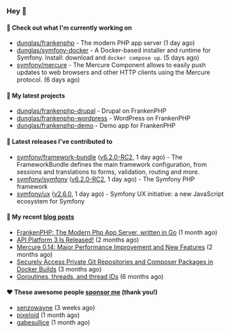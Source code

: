 ### Hey 👋

#### 👷 Check out what I'm currently working on

- [dunglas/frankenphp](https://github.com/dunglas/frankenphp) - The modern PHP app server (1 day ago)
- [dunglas/symfony-docker](https://github.com/dunglas/symfony-docker) - A Docker-based installer and runtime for Symfony. Install: download and `docker compose up`. (5 days ago)
- [symfony/mercure](https://github.com/symfony/mercure) - The Mercure Component allows to easily push updates to web browsers and other HTTP clients using the Mercure protocol. (6 days ago)

#### 🌱 My latest projects

- [dunglas/frankenphp-drupal](https://github.com/dunglas/frankenphp-drupal) - Drupal on FrankenPHP
- [dunglas/frankenphp-wordpress](https://github.com/dunglas/frankenphp-wordpress) - WordPress on FrankenPHP
- [dunglas/frankenphp-demo](https://github.com/dunglas/frankenphp-demo) - Demo app for FrankenPHP

#### 🔭 Latest releases I've contributed to

- [symfony/framework-bundle](https://github.com/symfony/framework-bundle) ([v6.2.0-RC2](https://github.com/symfony/framework-bundle/releases/tag/v6.2.0-RC2), 1 day ago) - The FrameworkBundle defines the main framework configuration, from sessions and translations to forms, validation, routing and more.
- [symfony/symfony](https://github.com/symfony/symfony) ([v6.2.0-RC2](https://github.com/symfony/symfony/releases/tag/v6.2.0-RC2), 1 day ago) - The Symfony PHP framework
- [symfony/ux](https://github.com/symfony/ux) ([v2.6.0](https://github.com/symfony/ux/releases/tag/v2.6.0), 1 day ago) - Symfony UX initiative: a new JavaScript ecosystem for Symfony

#### 📜 My recent [blog posts](https://dunglas.fr)

- [FrankenPHP: The Modern Php App Server, written in Go](https://dunglas.dev/2022/10/frankenphp-the-modern-php-app-server-written-in-go/) (1 month ago)
- [API Platform 3 Is Released!](https://dunglas.dev/2022/09/api-platform-3-is-released/) (2 months ago)
- [Mercure 0.14: Major Performance Improvement and New Features](https://dunglas.dev/2022/09/mercure-0-14/) (2 months ago)
- [Securely Access Private Git Repositories and Composer Packages in Docker Builds](https://dunglas.dev/2022/08/securely-access-private-git-repositories-and-composer-packages-in-docker-builds/) (3 months ago)
- [Goroutines, threads, and thread IDs](https://dunglas.dev/2022/05/goroutines-threads-and-thread-ids/) (6 months ago)

#### ❤️ These awesome people [sponsor me](https://github.com/sponsors/dunglas) (thank you!)

- [senzowayne](https://github.com/senzowayne) (3 weeks ago)
- [pixeloid](https://github.com/pixeloid) (1 month ago)
- [gabesullice](https://github.com/gabesullice) (1 month ago)
